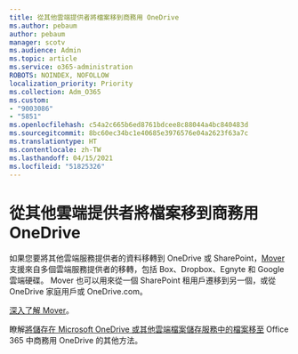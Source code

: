 ```yaml
---
title: 從其他雲端提供者將檔案移到商務用 OneDrive
ms.author: pebaum
author: pebaum
manager: scotv
ms.audience: Admin
ms.topic: article
ms.service: o365-administration
ROBOTS: NOINDEX, NOFOLLOW
localization_priority: Priority
ms.collection: Adm_O365
ms.custom:
- "9003086"
- "5851"
ms.openlocfilehash: c54a2c665b6ed8761bdcee8c88044a4bc840483d
ms.sourcegitcommit: 8bc60ec34bc1e40685e3976576e04a2623f63a7c
ms.translationtype: HT
ms.contentlocale: zh-TW
ms.lasthandoff: 04/15/2021
ms.locfileid: "51825326"
---
```

# <a name="move-files-into-onedrive-for-business-from-another-cloud-provider"></a>從其他雲端提供者將檔案移到商務用 OneDrive

如果您要將其他雲端服務提供者的資料移轉到 OneDrive 或 SharePoint，[Mover](https://go.microsoft.com/fwlink/?linkid=2132453) 支援來自多個雲端服務提供者的移轉，包括 Box、Dropbox、Egnyte 和 Google 雲端硬碟。 Mover 也可以用來從一個 SharePoint 租用戶遷移到另一個，或從 OneDrive 家庭用戶或 OneDrive.com。

[深入了解 Mover](https://go.microsoft.com/fwlink/?linkid=2132453)。

瞭解[將儲存在 Microsoft OneDrive 或其他雲端檔案儲存服務中的檔案移至](https://support.microsoft.com/office/7fb28cad-7e25-451f-8b4b-2d1a71e5c0e9) Office 365 中商務用 OneDrive 的其他方法。
